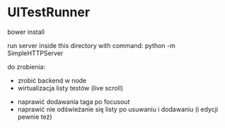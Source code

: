 # UITestRunner

bower install

run server inside this directory with command:
python -m SimpleHTTPServer

do zrobienia:
+ zrobić backend w node
+ wirtualizacja listy testów (live scroll)
- naprawić dodawania taga po focusout
- naprawić nie odświeżanie się listy po usuwaniu i dodawaniu (i edycji pewnie też)